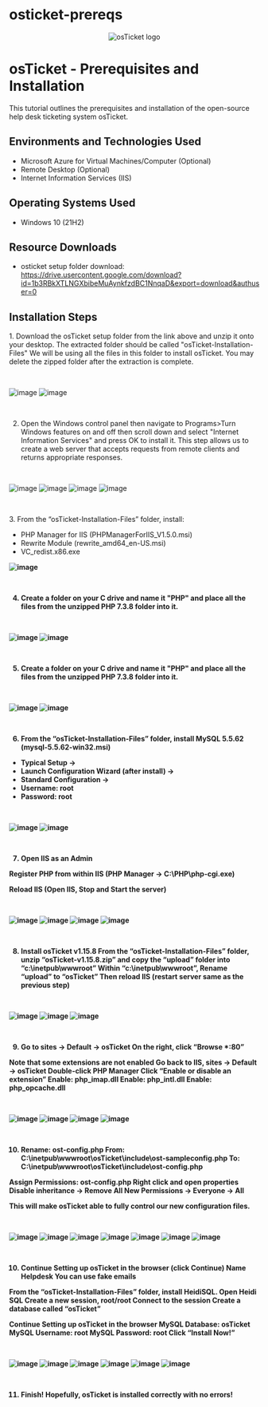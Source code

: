 # osticket-prereqs

<p align="center">
<img src="https://i.imgur.com/Clzj7Xs.png" alt="osTicket logo"/>
</p>

<h1>osTicket - Prerequisites and Installation</h1>
This tutorial outlines the prerequisites and installation of the open-source help desk ticketing system osTicket.<br />

<h2>Environments and Technologies Used</h2>

- Microsoft Azure for Virtual Machines/Computer (Optional)
- Remote Desktop (Optional)
- Internet Information Services (IIS)

<h2>Operating Systems Used </h2>

- Windows 10</b> (21H2)

<h2>Resource Downloads</h2>

- osticket setup folder download: https://drive.usercontent.google.com/download?id=1b3RBkXTLNGXbibeMuAynkfzdBC1NnqaD&export=download&authuser=0

<h2>Installation Steps</h2>

<p>
1. Download the osTicket setup folder from the link above and unzip it onto your desktop. The extracted folder should be called "osTicket-Installation-Files" We will be using all the files in this folder to install osTicket. You may delete the zipped folder after the extraction is complete. 
</p>
<br />
<p>

![image](https://github.com/user-attachments/assets/d22898e2-30ca-4984-8a47-facd9e913fee)
![image](https://github.com/user-attachments/assets/4e0a86b5-c8d6-45c1-a82f-8a97ff074f43)

</p>

<br />

<p>
</p>
<p>
  
2. Open the Windows control panel then navigate to Programs>Turn Windows features on and off then scroll down and select "Internet Information Services" and press OK to install it. This step allows us to create a web server that accepts requests from remote clients and returns appropriate responses.
<br />
  
</p>


![image](https://github.com/user-attachments/assets/d146418e-f4f7-4b2b-ab2c-430e6266cd83)
![image](https://github.com/user-attachments/assets/f29daf8e-a100-401f-868e-4d7d7f216a2e)
![image](https://github.com/user-attachments/assets/2b979efa-7d8b-4d90-b4e7-765dc7ca16b7)
![image](https://github.com/user-attachments/assets/3917cac3-35d4-4993-be1c-2f446f80a5b0)





<br />

<p>

</p>
<p>
3. From the “osTicket-Installation-Files” folder, install:
  
  - PHP Manager for IIS (PHPManagerForIIS_V1.5.0.msi)
  - Rewrite Module (rewrite_amd64_en-US.msi)
  - VC_redist.x86.exe
<b />

![image](https://github.com/user-attachments/assets/79e91709-7770-4112-a0fc-8e06f1495766)





 
</p>
<br />

<p>
  
4. Create a folder on your C drive and name it "PHP" and place all the files from the unzipped PHP 7.3.8 folder into it. 
  
<br />  


![image](https://github.com/user-attachments/assets/32e2a413-a3cd-47f9-9008-dffea6a73aa7)
![image](https://github.com/user-attachments/assets/eefb9d41-2f9c-489c-921b-709b6ba8d537)

</p>
<br />

<p>

  
5. Create a folder on your C drive and name it "PHP" and place all the files from the unzipped PHP 7.3.8 folder into it. 
  
<br />  
<b />

![image](https://github.com/user-attachments/assets/32e2a413-a3cd-47f9-9008-dffea6a73aa7)
![image](https://github.com/user-attachments/assets/eefb9d41-2f9c-489c-921b-709b6ba8d537)

</p>
<br />

<p>

  
6. From the “osTicket-Installation-Files” folder, install MySQL 5.5.62 (mysql-5.5.62-win32.msi)
   
  - Typical Setup ->
  - Launch Configuration Wizard (after install) ->
  - Standard Configuration ->
  - Username: root
  - Password: root


   
  
<br />  
<b />

![image](https://github.com/user-attachments/assets/b6e93092-bc57-4940-b956-85c63bf78034)
![image](https://github.com/user-attachments/assets/fc5b6311-dffc-42d9-8567-81bdaaa2a334)


</p>
<br />

<p>

  
7. Open IIS as an Admin

Register PHP from within IIS (PHP Manager -> C:\PHP\php-cgi.exe)

Reload IIS (Open IIS, Stop and Start the server)



   
  
<br />  
<b />

![image](https://github.com/user-attachments/assets/1166c8e0-fc4d-4641-8224-1eb9c518789f)
![image](https://github.com/user-attachments/assets/19402f07-2d00-417d-8305-2ce4e9984fd0)
![image](https://github.com/user-attachments/assets/1314c875-6d50-439a-aa51-f439442a0513)
![image](https://github.com/user-attachments/assets/f5fa653c-3519-4a80-aa31-0f5f2bb467cb)

</p>
<br />

<p>

  
8. Install osTicket v1.15.8
From the “osTicket-Installation-Files” folder, unzip “osTicket-v1.15.8.zip” and copy the “upload” folder into “c:\inetpub\wwwroot”
Within “c:\inetpub\wwwroot”, Rename “upload” to “osTicket”
Then reload IIS (restart server same as the previous step)



   
  
<br />  
<b />

![image](https://github.com/user-attachments/assets/0516b72e-4b5f-47ef-88d3-f8b72e016eb9)
![image](https://github.com/user-attachments/assets/e52eacdc-8194-4433-8bd4-95ca9711c90e)
![image](https://github.com/user-attachments/assets/468e1b7b-5d59-4d4b-baac-f14249e578bc)

</p>
<br />

<p>

  
9. Go to sites -> Default -> osTicket
On the right, click “Browse *:80”

Note that some extensions are not enabled
Go back to IIS, sites -> Default -> osTicket
Double-click PHP Manager
Click “Enable or disable an extension”
Enable: php_imap.dll
Enable: php_intl.dll
Enable: php_opcache.dll

<br />  
<b />

![image](https://github.com/user-attachments/assets/74ad3448-0cc3-45e2-bf14-945684aecc69)
![image](https://github.com/user-attachments/assets/e016a810-e4ae-4077-911a-3ee87cac780d)
![image](https://github.com/user-attachments/assets/b44cd324-c042-43ea-9e55-89e996b9c71c)
![image](https://github.com/user-attachments/assets/ea553ee7-94c7-4d9d-83bf-d2cd90c57eaa)

</p>
<br />

<p>

  
10. Rename: ost-config.php
From: C:\inetpub\wwwroot\osTicket\include\ost-sampleconfig.php
To: C:\inetpub\wwwroot\osTicket\include\ost-config.php

Assign Permissions: ost-config.php
Right click and open properties
Disable inheritance -> Remove All
New Permissions -> Everyone -> All

This will make osTicket able to fully control our new configuration files.
  
<br />  
<b />

![image](https://github.com/user-attachments/assets/af422fbe-2018-49ea-992d-472212ff359d)
![image](https://github.com/user-attachments/assets/e73c7d55-8239-4070-958e-25be798cfb18)
![image](https://github.com/user-attachments/assets/9f57845d-35fc-412f-8d8e-ae3e7a52a822)
![image](https://github.com/user-attachments/assets/98a5c938-d7c1-410e-953a-ea04997ff54e)
![image](https://github.com/user-attachments/assets/3630b517-2f56-4773-9ebe-4bfe40d0f0f7)
![image](https://github.com/user-attachments/assets/a1e3b39a-b6a7-4a8e-8761-e57b9b4c3d67)
![image](https://github.com/user-attachments/assets/259e7420-c149-43b6-93cd-1d3a7886bb4a)

</p>
<br />

<p>

  
10. Continue Setting up osTicket in the browser (click Continue)
Name Helpdesk
You can use fake emails

From the “osTicket-Installation-Files” folder, install HeidiSQL.
Open Heidi SQL
Create a new session, root/root
Connect to the session
Create a database called “osTicket”

Continue Setting up osTicket in the browser
MySQL Database: osTicket
MySQL Username: root
MySQL Password: root
Click “Install Now!”
  
<br />  
<b />

![image](https://github.com/user-attachments/assets/e6f89ef5-36f8-4676-a4f8-85f375a958af)
![image](https://github.com/user-attachments/assets/0dac9fb5-ae28-4900-8681-408e367f6e13)
![image](https://github.com/user-attachments/assets/5bab4a71-0412-4368-95c3-1c0391133b63)
![image](https://github.com/user-attachments/assets/f98b4e5d-7707-49af-af15-2781c99261fe)
![image](https://github.com/user-attachments/assets/8c6b3bd4-2846-4935-b69b-ee93f8344bd8)
![image](https://github.com/user-attachments/assets/b5a3f6db-d669-4fa7-ab38-355af836604e)

</p>
<br />

<p>

  
11. Finish! Hopefully, osTicket is installed correctly with no errors!
  
<br />  
<b />

</p>
<br />




